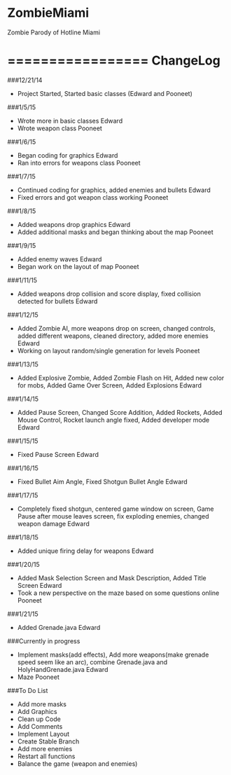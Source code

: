 ZombieMiami
===========

Zombie Parody of Hotline Miami

=================
ChangeLog
=================
###12/21/14 
* Project Started, Started basic classes (Edward and Pooneet)

###1/5/15 
* Wrote more in basic classes Edward
* Wrote weapon class Pooneet

###1/6/15 
* Began coding for graphics Edward
* Ran into errors for weapons class Pooneet

###1/7/15 
* Continued coding for graphics, added enemies and bullets Edward
* Fixed errors and got weapon class working Pooneet

###1/8/15 
* Added weapons drop graphics Edward
* Added additional masks and began thinking about the map Pooneet

###1/9/15 
* Added enemy waves Edward
* Began work on the layout of map Pooneet

###1/11/15 
* Added weapons drop collision and score display, fixed collision detected for bullets Edward

###1/12/15 
* Added Zombie AI, more weapons drop on screen, changed controls, added different weapons, cleaned directory, added more enemies Edward
* Working on layout random/single generation for levels Pooneet

###1/13/15
* Added Explosive Zombie, Added Zombie Flash on Hit, Added new color for mobs, Added Game Over Screen, Added Explosions Edward

###1/14/15
* Added Pause Screen, Changed Score Addition, Added Rockets, Added Mouse Control, Rocket launch angle fixed, Added developer mode Edward

###1/15/15
* Fixed Pause Screen Edward

###1/16/15
* Fixed Bullet Aim Angle, Fixed Shotgun Bullet Angle Edward

###1/17/15
* Completely fixed shotgun, centered game window on screen, Game Pause after mouse leaves screen, fix exploding enemies, changed weapon damage Edward

###1/18/15
* Added unique firing delay for weapons Edward

###1/20/15
* Added Mask Selection Screen and Mask Description, Added Title Screen Edward
* Took a new perspective on the maze based on some questions online Pooneet

###1/21/15
* Added Grenade.java Edward

###Currently in progress
* Implement masks(add effects), Add more weapons(make grenade speed seem like an arc), combine Grenade.java and HolyHandGrenade.java Edward
* Maze Pooneet

###To Do List
* Add more masks
* Add Graphics
* Clean up Code
* Add Comments
* Implement Layout
* Create Stable Branch
* Add more enemies
* Restart all functions
* Balance the game (weapon and enemies)
